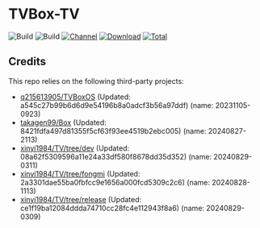 # TVBox-TV

![Build](https://shields.io/github/actions/workflow/status/xinyi1984/TVBox-TV/TV.yml?branch=master&logo=github&label=Build)
![Build](https://shields.io/github/actions/workflow/status/xinyi1984/TVBox-TV/TVBox.yml?branch=master&logo=github&label=Build)
[![Channel](https://img.shields.io/badge/Follow-Telegram-blue.svg?logo=telegram)](https://t.me/klbot)
[![Download](https://img.shields.io/github/v/release/xinyi1984/TVBox-TV?color=orange&logoColor=orange&label=Download&logo=DocuSign)](https://github.com/xinyi1984/TVBox-TV/releases/latest) 
[![Total](https://shields.io/github/downloads/xinyi1984/TVBox-TV/total?logo=Bookmeter&label=Counts&logoColor=yellow&color=yellow)](https://github.com/xinyi1984/TVBox-TV/releases)

## Credits
This repo relies on the following third-party projects:
- [q215613905/TVBoxOS](https://github.com/q215613905/TVBoxOS) (Updated: a545c27b99b6d6d9e54196b8a0adcf3b56a97ddf) (name: 20231105-0923)
- [takagen99/Box](https://github.com/takagen99/Box) (Updated: 8421fdfa497d81355f5cf63f93ee4519b2ebc005) (name: 20240827-2113)
- [xinyi1984/TV/tree/dev](https://github.com/xinyi1984/TV/tree/dev) (Updated: 08a62f5309596a11e24a33df580f8678dd35d352) (name: 20240829-0311)
- [xinyi1984/TV/tree/fongmi](https://github.com/xinyi1984/TV/tree/fongmi) (Updated: 2a3301dae55ba0fbfcc9e1656a000fcd5309c2c6) (name: 20240828-1113)
- [xinyi1984/TV/tree/release](https://github.com/xinyi1984/TV/tree/release) (Updated: ce1f19ba12084ddda74710cc28fc4e112943f8a6) (name: 20240829-0309)
